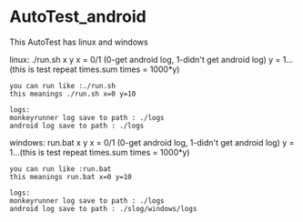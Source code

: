 # AutoTest_android

This AutoTest has linux and windows

linux:
	./run.sh x y
	x = 0/1 (0-get android log, 1-didn't get android log)
	y = 1...(this is test repeat times.sum times = 1000*y)
	
	you can run like :./run.sh 
	this meanings ./run.sh x=0 y=10
	
	logs:
	monkeyrunner log save to path : ./logs
	android log save to path : ./logs
	
windows:
	run.bat x y
	x = 0/1 (0-get android log, 1-didn't get android log)
	y = 1...(this is test repeat times.sum times = 1000*y)
	
	you can run like :run.bat
	this meanings run.bat x=0 y=10
	
	logs:
	monkeyrunner log save to path : ./logs
	android log save to path : ./slog/windows/logs